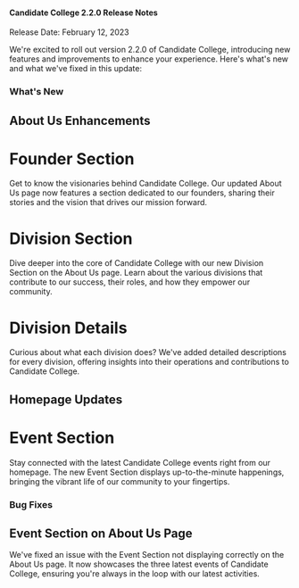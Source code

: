 #### Candidate College 2.2.0 Release Notes
Release Date: February 12, 2023

We're excited to roll out version 2.2.0 of Candidate College, introducing new features and improvements to enhance your experience. Here's what's new and what we've fixed in this update:

### What's New 
## About Us Enhancements
# Founder Section
Get to know the visionaries behind Candidate College. Our updated About Us page now features a section dedicated to our founders, sharing their stories and the vision that drives our mission forward.

# Division Section
Dive deeper into the core of Candidate College with our new Division Section on the About Us page. Learn about the various divisions that contribute to our success, their roles, and how they empower our community.

# Division Details
Curious about what each division does? We've added detailed descriptions for every division, offering insights into their operations and contributions to Candidate College.

## Homepage Updates
# Event Section
Stay connected with the latest Candidate College events right from our homepage. The new Event Section displays up-to-the-minute happenings, bringing the vibrant life of our community to your fingertips.

### Bug Fixes 
## Event Section on About Us Page
We've fixed an issue with the Event Section not displaying correctly on the About Us page. It now showcases the three latest events of Candidate College, ensuring you're always in the loop with our latest activities.

